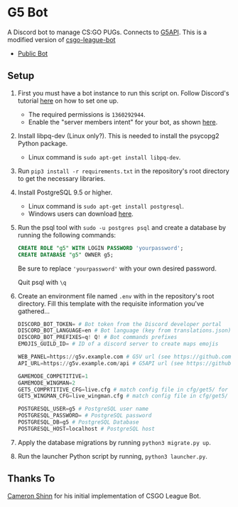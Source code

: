 # G5 Bot
A Discord bot to manage CS:GO PUGs. Connects to [G5API](https://github.com/PhlexPlexico/G5API).
This is a modified version of [csgo-league-bot](https://github.com/csgo-league/csgo-league-bot)

* [Public Bot](https://top.gg/bot/816798869421031435)


## Setup
1. First you must have a bot instance to run this script on. Follow Discord's tutorial [here](https://discord.onl/2019/03/21/how-to-set-up-a-bot-application/) on how to set one up.

   * The required permissions is `1360292944`.
   * Enable the "server members intent" for your bot, as shown [here](https://discordpy.readthedocs.io/en/latest/intents.html#privileged-intents).

2. Install libpq-dev (Linux only?). This is needed to install the psycopg2 Python package.

    * Linux command is `sudo apt-get install libpq-dev`.

3. Run `pip3 install -r requirements.txt` in the repository's root directory to get the necessary libraries.

4. Install PostgreSQL 9.5 or higher.

    * Linux command is `sudo apt-get install postgresql`.
    * Windows users can download [here](https://www.postgresql.org/download/windows).

5. Run the psql tool with `sudo -u postgres psql` and create a database by running the following commands:

    ```sql
    CREATE ROLE "g5" WITH LOGIN PASSWORD 'yourpassword';
    CREATE DATABASE "g5" OWNER g5;
    ```

    Be sure to replace `'yourpassword'` with your own desired password.

    Quit psql with `\q`

6. Create an environment file named `.env` with in the repository's root directory. Fill this template with the requisite information you've gathered...

    ```py
    DISCORD_BOT_TOKEN= # Bot token from the Discord developer portal
    DISCORD_BOT_LANGUAGE=en # Bot language (key from translations.json)
    DISCORD_BOT_PREFIXES=q! Q! # Bot commands prefixes
    EMOJIS_GUILD_ID= # ID of a discord server to create maps emojis

    WEB_PANEL=https://g5v.example.com # G5V url (see https://github.com/PhlexPlexico/G5V)
    API_URL=https://g5v.example.com/api # G5API url (see https://github.com/PhlexPlexico/G5API)

    GAMEMODE_COMPETITIVE=1
    GAMEMODE_WINGMAN=2
    GET5_COMPRTITIVE_CFG=live.cfg # match config file in cfg/get5/ for competitive mode
    GET5_WINGMAN_CFG=live_wingman.cfg # match config file in cfg/get5/ for wingman mode

    POSTGRESQL_USER=g5 # PostgreSQL user name
    POSTGRESQL_PASSWORD= # PostgreSQL password
    POSTGRESQL_DB=g5 # PostgreSQL Database
    POSTGRESQL_HOST=localhost # PostgreSQL host
    ```

7. Apply the database migrations by running `python3 migrate.py up`.

8. Run the launcher Python script by running, `python3 launcher.py`.

## Thanks To
[Cameron Shinn](https://github.com/cameronshinn) for his initial implementation of CSGO League Bot.
